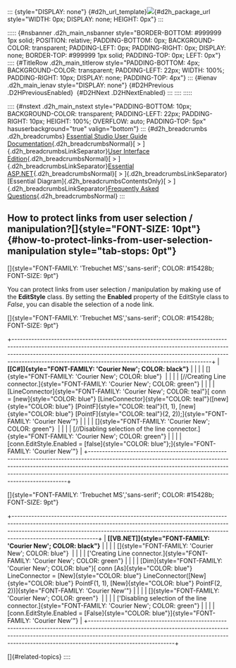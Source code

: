 ::: {style="DISPLAY: none"}
[](ms-xhelp:///?Id=d2h_url_template){#d2h_url_template}![](!package_url!){#d2h_package_url style="WIDTH: 0px; DISPLAY: none; HEIGHT: 0px"}
:::

::::: {#nsbanner .d2h_main_nsbanner style="BORDER-BOTTOM: #999999 1px solid; POSITION: relative; PADDING-BOTTOM: 0px; BACKGROUND-COLOR: transparent; PADDING-LEFT: 0px; PADDING-RIGHT: 0px; DISPLAY: none; BORDER-TOP: #999999 1px solid; PADDING-TOP: 0px; LEFT: 0px"}
:::: {#TitleRow .d2h_main_titlerow style="PADDING-BOTTOM: 4px; BACKGROUND-COLOR: transparent; PADDING-LEFT: 22px; WIDTH: 100%; PADDING-RIGHT: 10px; DISPLAY: none; PADDING-TOP: 4px"}
::: {#ienav .d2h_main_ienav style="DISPLAY: none"}
[](ms-xhelp:///?Id=12aaff7c-db6d-4e8c-bc51-c7e9e1fb66d4){#D2HPrevious .D2HPreviousEnabled}  [](ms-xhelp:///?Id=e50c7931-8c44-41b9-bfc4-c201752ef8d1){#D2HNext .D2HNextEnabled}
:::
::::
:::::

:::: {#nstext .d2h_main_nstext style="PADDING-BOTTOM: 10px; BACKGROUND-COLOR: transparent; PADDING-LEFT: 22px; PADDING-RIGHT: 10px; HEIGHT: 100%; OVERFLOW: auto; PADDING-TOP: 5px" hasuserbackground="true" valign="bottom"}
::: {#d2h_breadcrumbs .d2h_breadcrumbs}
[Essential Studio User Guide Documentation](ms-xhelp:///?Id=12457748-09e3-4d74-a240-8e049cedf030){.d2h_breadcrumbsNormal}[ \> ]{.d2h_breadcrumbsLinkSeparator}[User Interface Edition](ms-xhelp:///?Id=c29296b7-531c-413b-a0ec-488ca1f7f669){.d2h_breadcrumbsNormal}[ \> ]{.d2h_breadcrumbsLinkSeparator}[Essential ASP.NET](ms-xhelp:///?Id=25c35330-c127-4dad-9a92-ed79dc7261a6){.d2h_breadcrumbsNormal}[ \> ]{.d2h_breadcrumbsLinkSeparator}[Essential Diagram]{.d2h_breadcrumbsContentsOnly}[ \> ]{.d2h_breadcrumbsLinkSeparator}[Frequently Asked Questions](ms-xhelp:///?Id=e48127dc-ac3c-40e3-b966-263e6c8cbb6c){.d2h_breadcrumbsNormal}
:::

## How to protect links from user selection / manipulation?[]{style="FONT-SIZE: 10pt"} {#how-to-protect-links-from-user-selection-manipulation style="tab-stops: 0pt"}

[]{style="FONT-FAMILY: 'Trebuchet MS','sans-serif'; COLOR: #15428b; FONT-SIZE: 9pt"} 

You can protect links from user selection / manipulation by making use of the **EditStyle** class. By setting the **Enabled** property of the EditStyle class to *False*, you can disable the selection of a node link.

[]{style="FONT-FAMILY: 'Trebuchet MS','sans-serif'; COLOR: #15428b; FONT-SIZE: 9pt"} 

+----------------------------------------------------------------------------------------------------------------------------------------------------------------------------------------------------------------------------------------------------------------------------------------------------------------+
| **[\[C#\]]{style="FONT-FAMILY: 'Courier New'; COLOR: black"}**                                                                                                                                                                                                                                                 |
|                                                                                                                                                                                                                                                                                                                |
| []{style="FONT-FAMILY: 'Courier New'; COLOR: blue"}                                                                                                                                                                                                                                                            |
|                                                                                                                                                                                                                                                                                                                |
| [//Creating Line connector.]{style="FONT-FAMILY: 'Courier New'; COLOR: green"}                                                                                                                                                                                                                                 |
|                                                                                                                                                                                                                                                                                                                |
| [LineConnector]{style="FONT-FAMILY: 'Courier New'; COLOR: teal"}[ conn = [new]{style="COLOR: blue"} [LineConnector]{style="COLOR: teal"}([new]{style="COLOR: blue"} [PointF]{style="COLOR: teal"}(1, 1), [new]{style="COLOR: blue"} [PointF]{style="COLOR: teal"}(2, 2));]{style="FONT-FAMILY: 'Courier New'"} |
|                                                                                                                                                                                                                                                                                                                |
| []{style="FONT-FAMILY: 'Courier New'; COLOR: green"}                                                                                                                                                                                                                                                           |
|                                                                                                                                                                                                                                                                                                                |
| [//Disabling selection of the line connector.]{style="FONT-FAMILY: 'Courier New'; COLOR: green"}                                                                                                                                                                                                               |
|                                                                                                                                                                                                                                                                                                                |
| [conn.EditStyle.Enabled = [false]{style="COLOR: blue"};]{style="FONT-FAMILY: 'Courier New'"}                                                                                                                                                                                                                   |
+----------------------------------------------------------------------------------------------------------------------------------------------------------------------------------------------------------------------------------------------------------------------------------------------------------------+

[]{style="FONT-FAMILY: 'Trebuchet MS','sans-serif'; COLOR: #15428b; FONT-SIZE: 9pt"} 

+------------------------------------------------------------------------------------------------------------------------------------------------------------------------------------------------------------------------------------------------------------------------+
| **[\[VB.NET\]]{style="FONT-FAMILY: 'Courier New'; COLOR: black"}**                                                                                                                                                                                                     |
|                                                                                                                                                                                                                                                                        |
| []{style="FONT-FAMILY: 'Courier New'; COLOR: blue"}                                                                                                                                                                                                                    |
|                                                                                                                                                                                                                                                                        |
| [\'Creating Line connector.]{style="FONT-FAMILY: 'Courier New'; COLOR: green"}                                                                                                                                                                                         |
|                                                                                                                                                                                                                                                                        |
| [Dim]{style="FONT-FAMILY: 'Courier New'; COLOR: blue"}[ conn [As]{style="COLOR: blue"} LineConnector = [New]{style="COLOR: blue"} LineConnector([New]{style="COLOR: blue"} PointF(1, 1), [New]{style="COLOR: blue"} PointF(2, 2))]{style="FONT-FAMILY: 'Courier New'"} |
|                                                                                                                                                                                                                                                                        |
| []{style="FONT-FAMILY: 'Courier New'; COLOR: green"}                                                                                                                                                                                                                   |
|                                                                                                                                                                                                                                                                        |
| [\'Disabling selection of the line connector.]{style="FONT-FAMILY: 'Courier New'; COLOR: green"}                                                                                                                                                                       |
|                                                                                                                                                                                                                                                                        |
| [conn.EditStyle.Enabled = [False]{style="COLOR: blue"}]{style="FONT-FAMILY: 'Courier New'"}                                                                                                                                                                            |
+------------------------------------------------------------------------------------------------------------------------------------------------------------------------------------------------------------------------------------------------------------------------+

[]{#related-topics}
::::
